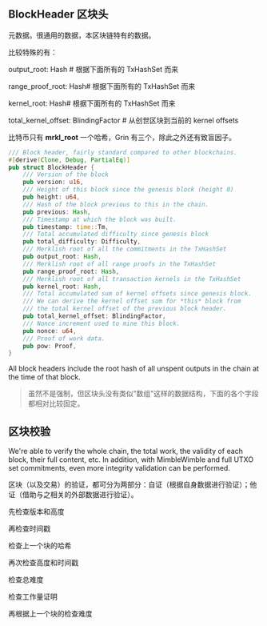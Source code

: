 ## **BlockHeader** 区块头

元数据。很通用的数据，本区块链特有的数据。

比较特殊的有：

output\_root: Hash \# 根据下面所有的 TxHashSet 而来

range\_proof\_root: Hash\# 根据下面所有的 TxHashSet 而来

kernel\_root: Hash\# 根据下面所有的 TxHashSet 而来

total\_kernel\_offset: BlindingFactor \# 从创世区块到当前的 kernel offsets

比特币只有 **mrkl\_root** 一个哈希，Grin 有三个，除此之外还有致盲因子。

```rust
/// Block header, fairly standard compared to other blockchains.
#[derive(Clone, Debug, PartialEq)]
pub struct BlockHeader {
    /// Version of the block
    pub version: u16,
    /// Height of this block since the genesis block (height 0)
    pub height: u64,
    /// Hash of the block previous to this in the chain.
    pub previous: Hash,
    /// Timestamp at which the block was built.
    pub timestamp: time::Tm,
    /// Total accumulated difficulty since genesis block
    pub total_difficulty: Difficulty,
    /// Merklish root of all the commitments in the TxHashSet
    pub output_root: Hash,
    /// Merklish root of all range proofs in the TxHashSet
    pub range_proof_root: Hash,
    /// Merklish root of all transaction kernels in the TxHashSet
    pub kernel_root: Hash,
    /// Total accumulated sum of kernel offsets since genesis block.
    /// We can derive the kernel offset sum for *this* block from
    /// the total kernel offset of the previous block header.
    pub total_kernel_offset: BlindingFactor,
    /// Nonce increment used to mine this block.
    pub nonce: u64,
    /// Proof of work data.
    pub pow: Proof,
}
```

All block headers include the root hash of all unspent outputs in the chain at the time of that block.

> 虽然不是强制，但区块头没有类似"数组"这样的数据结构，下面的各个字段都相对比较固定。

## 区块校验

We're able to verify the whole chain, the total work, the validity of each block, their full content, etc. In addition, with MimbleWimble and full UTXO set commitments, even more integrity validation can be performed.

区块（以及交易）的验证，都可分为两部分：自证（根据自身数据进行验证）；他证（借助与之相关的外部数据进行验证）。

先检查版本和高度

再检查时间戳

检查上一个块的哈希

再次检查高度和时间戳

检查总难度

检查工作量证明

再根据上一个块的检查难度


